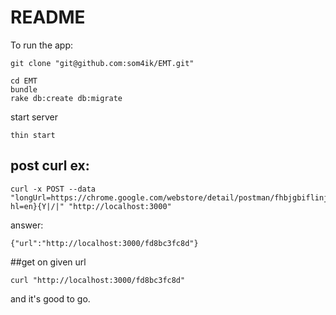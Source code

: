 # README

To run the app:

```
git clone "git@github.com:som4ik/EMT.git"

cd EMT
bundle
rake db:create db:migrate
```
start server
```
thin start
```


## post curl ex:
```
curl -x POST --data "longUrl=https://chrome.google.com/webstore/detail/postman/fhbjgbiflinjbdggehcddcbncdddomop/related?hl=en}{Y|/|" "http://localhost:3000"
```
answer:
```
{"url":"http://localhost:3000/fd8bc3fc8d"}
```

##get on given url
```
curl "http://localhost:3000/fd8bc3fc8d"
```


and it's good to go.
